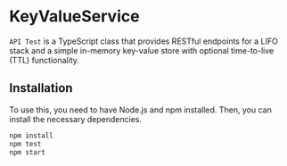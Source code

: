 # KeyValueService

`API Test` is a TypeScript class that provides RESTful endpoints for a LIFO stack and a simple in-memory key-value store with optional time-to-live (TTL) functionality.

## Installation

To use this, you need to have Node.js and npm installed. Then, you can install the necessary dependencies.

```sh
npm install
npm test
npm start
```
